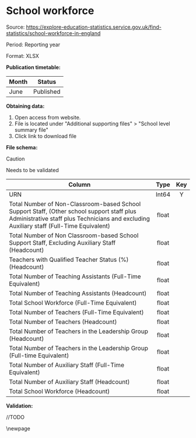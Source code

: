 # School workforce

Source: <https://explore-education-statistics.service.gov.uk/find-statistics/school-workforce-in-england>

Period: Reporting year

Format: XLSX

**Publication timetable:**

| Month    | Status    |
|----------|-----------|
| June     | Published |

**Obtaining data:**

1. Open access from website.
2. File is located under "Additional supporting files" > "School level summary file"
3. Click link to download file

**File schema:**

>[!CAUTION]
> Needs to be validated

| Column                                                                                                                                                                                | Type  | Key |
|---------------------------------------------------------------------------------------------------------------------------------------------------------------------------------------|:-----:|:---:|
| URN                                                                                                                                                                                   | Int64 |  Y  |
| Total Number of Non-Classroom-based School Support Staff, (Other school support staff plus Administrative staff plus Technicians and excluding Auxiliary staff (Full-Time Equivalent) | float |     |
| Total Number of Non Classroom-based School Support Staff, Excluding Auxiliary Staff (Headcount)                                                                                       | float |     |
| Teachers with Qualified Teacher Status (%) (Headcount)                                                                                                                                | float |     |
| Total Number of Teaching Assistants (Full-Time Equivalent)                                                                                                                            | float |     |
| Total Number of Teaching Assistants (Headcount)                                                                                                                                       | float |     |
| Total School Workforce (Full-Time Equivalent)                                                                                                                                         | float |     |
| Total Number of Teachers (Full-Time Equivalent)                                                                                                                                       | float |     |
| Total Number of Teachers (Headcount)                                                                                                                                                  | float |     |
| Total Number of Teachers in the Leadership Group (Headcount)                                                                                                                          | float |     |
| Total Number of Teachers in the Leadership Group (Full-time Equivalent)                                                                                                               | float |     |
| Total Number of Auxiliary Staff (Full-Time Equivalent)                                                                                                                                | float |     |
| Total Number of Auxiliary Staff (Headcount)                                                                                                                                           | float |     |
| Total School Workforce (Headcount)                                                                                                                                                    | float |     |

**Validation:**

//TODO

<!-- Leave the rest of this page blank -->
\newpage
